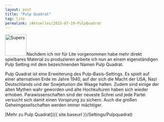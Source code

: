 ```yaml
---
layout: post
title: "Pulp Quadrat"
tag: lite
permalink: /Aktuelles/2015-07-19-PulpQuadrat
---
```



<img alt="Supers" class="floatleft" height="70" src="{{ site.baseurl }}/assets/pics/pulpquadrat.png" width="70" />Nachdem ich mir für Lite vorgenommen habe mehr direkt spielbares Material zu produzieren arbeite ich nun an einem eigenständigen Pulp Setting mit dem bezeichnenden Namen Pulp Quadrat.

Pulp Quadrat ist eine Erweiterung des Pulp-Basis-Settings. Es spielt auf einer alternativen Erde im Jahre 1940, auf der sich die Macht der USA, Nazi Deutschlands und der Sowjetunion die Waage halten. Zudem sind einige der alten Mythen wahr geworden und alte Hochkulturen haben sich wieder erhoben. Parawissenschaften sind der neueste Schrei und jede Partei versucht sich damit einen Vorsprung zu sichern. Auch die großen Geheimgesellschaften werden immer mächtiger.

[Mehr zu Pulp Quadrat]({{ site.baseurl }}/Settings/Pulpquadrat)


